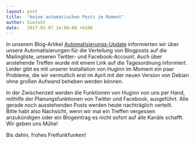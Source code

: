 ```yaml
---
layout: post
title:  "keine automatischen Posts im Moment"
author: SimJoSt
date:   2017-02-07 14:00:00 +0100
---
```

In unserem Blog-Artikel [Automatisierungs-Update](/blog/2016/10/09/automatisierungs-update.html) informierten wir über unsere Automatisierungen für die Verteilung von Blogposts auf die Mailingliste, unseren Twitter- und Facebook-Account. Auch über anstehende Treffen wurde mit einem Link auf die Tagesordnung informiert.  
Leider gibt es mit unserer Installation von Huginn im Moment ein paar Probleme, die wir vermutlich erst im April mit der neuen Version von Debian ohne großen Aufwand beheben werden können.

In der Zwischenzeit werden die Funktionen von Huginn von uns per Hand, mithilfe der Planungsfunktionen von Twitter und Facebook, ausgeführt. Alle gerade noch ausstehenden Posts werden heute nachträglich verteilt.  
Bitte habt also Nachsicht, wenn wir mal ein Treffen vergessen anzukündigen oder ein Blogeintrag es nicht sofort auf alle Kanäle schafft. Wir geben uns Mühe!

Bis dahin, frohes Freifunkfunken!
